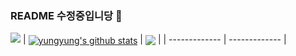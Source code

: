 ### README 수정중입니당 👋

<!--
**lee-youn/lee-youn** is a ✨ _special_ ✨ repository because its `README.md` (this file) appears on your GitHub profile.

Here are some ideas to get you started:

- 🔭 I’m currently working on ...
- 🌱 I’m currently learning ...
- 👯 I’m looking to collaborate on ...
- 🤔 I’m looking for help with ...
- 💬 Ask me about ...
- 📫 How to reach me: ...
- 😄 Pronouns: ...
- ⚡ Fun fact: ...
-->

![](http://github-profile-summary-cards.vercel.app/api/cards/profile-details?username=lee-youn&theme=calm&bg_color=transparent)
| <a href="https://github.com/anuraghazra/github-readme-stats"><img align="center" src="https://github-readme-stats.vercel.app/api?username=lee-youn&show_icons=true&include_all_commits=true&theme=calm&hide_border=true" alt="yungyung's github stats" /></a> | <a href="https://github.com/anuraghazra/github-readme-stats"><img align="center" src="https://github-readme-stats.vercel.app/api/top-langs/?username=lee-youn&layout=compact&theme=calm&hide_border=true&bg_color=transparent" /></a> |
| ------------- | ------------- |
